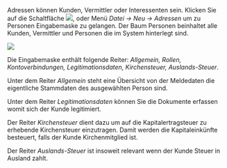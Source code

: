 Adressen können Kunden, Vermittler oder Interessenten sein. 
Klicken Sie auf die Schaltfläche ![](http://xpecto.github.io/docs/img/img_1431524686794.png), oder Menü *Datei → Neu → Adressen* um zu  Personen Eingabemaske zu gelangen. 
Der Baum Personen beinhaltet alle Kunden, Vermittler und Personen die im System hinterlegt sind.

![](http://xpecto.github.io/docs/img/img_1438604085643.png)


Die Eingabemaske enthält folgende Reiter: *Allgemein, Rollen, Kontoverbindungen, Legitimationsdaten, Kirchensteuer, Auslands-Steuer*.

Unter dem Reiter *Allgemein* steht eine Übersicht von der Meldedaten die eigentliche Stammdaten des ausgewählten Person sind.

Unter dem Reiter *Legitimationsdaten* können Sie die Dokumente erfassen womit sich der Kunde legitimiert.

Der Reiter *Kirchensteuer* dient dazu um auf die Kapitalertragsteuer zu erhebende Kirchensteuer einzutragen.  Damit werden die  Kapitaleinkünfte besteuert, falls der Kunde Kirchenmitglied ist. 

Der Reiter *Auslands-Steuer* ist insoweit relevant wenn der Kunde Steuer in Ausland zahlt.
